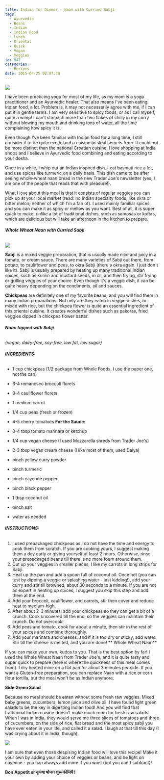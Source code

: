 ```yaml
---
title: Indian for Dinner - Naan with Curried Sabji
tags:
  - Ayurvedic
  - Beans
  - Indian
  - Indian Food
  - Lunch
  - Oriental
  - Quick
  - Vegan
  - Veggies
id: 947
categories:
  - Recipes
date: 2015-04-25 02:07:30
---
```


![](/images/naan3-copy.png)

I have been practicing yoga for most of my life, as my mom is a yoga practitioner and an Ayurvedic healer. That also means I've been eating Indian food, a lot. Problem is, it may not necessarily agree with me, if I can put it in gentle terms. I am very sensitive to spicy foods, or as I call myself, quite a wimp! I can't stomach more than two flakes of chilly in my curry without blowing my mouth and drinking tons of water, all the time complaining how spicy it is.

Even though I've been familiar with Indian food for a long time, I still consider it to be quite exotic and a cuisine to steal secrets from. It could not be more distinct than the national Croatian cuisine. I love shopping at India shops and I believe in Ayurvedic food combining and eating according to your dosha.

Once in a while, I whip out an Indian inspired dish. I eat basmati rice a lot, and use spices like turmeric on a daily basis. This dish came to be after seeing whole-wheat naan bread in the new Trader Joe's newsletter (yes, I am one of the people that reads that with pleasure!).

What I love about this meal is that it consists of regular veggies you can pick up at your local market (read: no Indian specialty foods, like okra or bitter melon; neither of which I'm a fan of). I used mainly familiar spices, and you can make it as spicy or mellow as you want. Best of all, it is super quick to make, unlike a lot of traditional dishes, such as samosas or koftas, which are delicious but will take an afternoon in the kitchen to prepare.

###### **Whole Wheat Naan with Curried Sabji**

![](/images/naan-1.jpg)

**Sabji** is a mixed veggie preparation, that is usually made nice and juicy in a tomato, or cream sauce. There are many varieties of Sabji out there, from potato, to cauliflower and peas, to okra Sabji (there's okra again. I just don't like it). Sabji is usually prepared by heating up many traditional Indian spices, such as kumin and mustard seeds, in oil, and then frying, stir frying or grilling veggies of your choice. Even though it's a veggie dish, it can be quite heavy depending on the condiments, oil and sauces.

**Chickpeas** are definitely one of my favorite beans, and you will find them in many Indian preparations. Not only are they eaten in veggie dishes, or mixed with rice, but the chickpea flower is quite an essential ingredient of this oriental cuisine. It creates wonderful dishes such as pakoras, fried veggies dipped in chickpea flower batter.

###### **Naan topped with Sabji**

_{vegan, dairy-free, soy-free, low fat, low sugar}_

###### **INGREDIENTS:**

*   1 cup chickpeas (1/2 package from Whole Foods, I use the paper one, not the can)
*   3-4 romanesco broccoli florets
*   3-4 cauliflower florets
*   1 medium carrot
*   1/4 cup peas (fresh or frozen)
*   4-5 cherry tomatoes
**For the Sauce:**

*   3-4 tbsp tomato marinara or ketchup
*   1/4 cup vegan cheese (I used Mozzarella shreds from Trader Joe's)
*   2-3 tbsp vegan cream cheese (I like most of them, used Daiya)
*   pinch yellow curry powder
*   pinch turmeric
*   pinch cayenne pepper
*   pinch black pepper
*   1 tbsp coconut oil
*   pinch salt
*   water as needed

###### **INSTRUCTIONS:**

1.  I used prepackaged chickpeas as I do not have the time and energy to cook them from scratch. If you are cooking yours, I suggest making them a day early or giving yourself at least 2 hours. Otherwise, rinse your prepackaged beans till there is no more foam around them.
2.  Cut up your veggies in smaller pieces, I like my carrots in long strips for Sabji.
3.  Heat up the pan and add a spoon full of coconut oil. Once hot (you can test by dipping a veggie or splashing water - just kidding!), add your curry and stir till browned, about 30 seconds to a minute. If you are not an expert in heating up spices, I suggest you skip this step and add them at the end.
4.  Add your broccoli, cauliflower, and carrots, stir then cover and reduce heat to medium-high.
5.  After about 2-3 minutes, add your chickpeas so they can get a bit of a crunch. Cook uncovered till the end, so the veggies can maintain their crunch. Do not overcook!
6.  Add peas and tomato, cook for about a minute, then stir in the rest of your spices and combine thoroughly.
7.  Add your marinara and cheeses, and if it is too dry or sticky, add water. Stir till the cheese is melted, and you are done!
** Whole Wheat Naan**

If you can make your own, kudos to you. That is the best option by far! I used the Whole Wheat Naan from Trader Joe's, and it is quite tasty and super quick to prepare (here is where the quickness of this meal comes from). I dry heated mine on a flat pan for about 3 minutes per side. If you want a Gluten-free preparation, you can replace Naan with a rice or corn flour tortilla, but the meal won't be as Indian anymore.

**Side Green Salad**

Because no meal should be eaten without some fresh raw veggies. Mixed baby greens, cucumbers, lemon juice and olive oil. I have found light green salads to be the key in digesting Indian food! And you will find that traditional Indian cuisine doesn't make much room for fresh raw salads. When I was in India, they would serve me three slices of tomatoes and three of cucumbers, on the side of rice, flat bread and the most spicy sabji you have ever eaten in your life, and called it a salad. I laugh at that till this day (I was crying about it in India, though).

![](/images/naan2.jpg)

I am sure that even those despising Indian food will love this recipe! Make it your own by adding your choice of veggies or beans, and be light on cayenne - you can always add more if you want (but you can't subtract)!

**Bon Appetit or कृपया भोजन शुरू कीजियै !**
